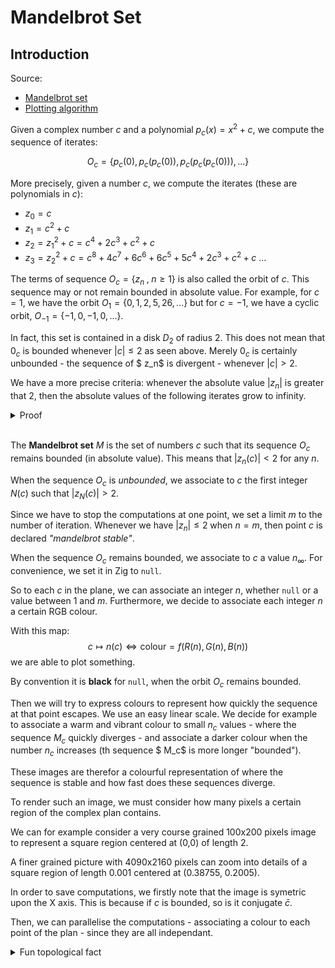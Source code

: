 # Mandelbrot Set

## Introduction

Source:

- [Mandelbrot set](https://en.wikipedia.org/wiki/Mandelbrot_set)
- [Plotting algorithm](https://en.wikipedia.org/wiki/Plotting_algorithms_for_the_Mandelbrot_set)

Given a complex number $c$ and a polynomial $p_c(x)=x^2+c$, we compute the sequence of iterates:

$$O_c = \{ p_c(0), p_c(p_c(0)), p_c(p_c(p_c(0))),...\}$$

More precisely, given a number $c$, we compute the iterates (these are polynomials in $c$):

- $z_0 =c$
- $z_1= c^2+c$
- $z_2= z_1^2+c = c^4 + 2c^3 + c^2 + c$
- $z_3= z_2^2+c = c^8 + 4c^7 + 6c^6 + 6c^5 + 5c^4 + 2c^3 + c^2 + c$
  ...

The terms of sequence $O_c = \{z_n\;,\; n\geq 1\}$ is also called the orbit of $c$.
This sequence may or not remain bounded in absolute value.
For example, for $c=1$, we have the orbit $O_1 = \{ 0, 1, 2, 5, 26,\dots\}$ but for $c=-1$, we have a cyclic orbit, $O_{-1} = \{−1, 0, −1, 0,\dots\}$.

In fact, this set is contained in a disk $D_2$ of radius 2. This does not mean that $0_c$ is bounded whenever $|c|\leq 2$ as seen above. Merely $0_c$ is certainly unbounded - the sequence of $ z_n$ is divergent - whenever $|c|>2$.

We have a more precise criteria: whenever the absolute value $|z_n|$ is greater that 2, then the absolute values of the following iterates grow to infinity.

<details><summary>Proof </summary>

> Firstly consider some $|c|\leq 2$ and suppose that for some $N$, we have $|z_N|= 2+a$ with $a>0$. Then:
> $$|z_{N+1}| = |z_N^2+c|\geq |z_N|^2 -|c| > 2+2a \\= |z_N|+a$$
> so $|z_{N+k}| \geq |z_N| +ka \to \infty$ as $k\to \infty$.

> Lastly, consider $|c|>2$. Then for every $n$, we have $|z_n|>|c|$. So:
> $$|z_{n+1}| \geq |z_n|^2 -|c|\geq |z_n|^2-|z_n| \\ =|z_n|(|z_n|-1)\geq |z_n|(|c|-1)\\>|z_n| $$ so the term grows to infinity and "escapes".

</details>
<br/>

The **Mandelbrot set** $M$ is the set of numbers $c$ such that its sequence $O_c$ remains bounded (in absolute value). This means that $|z_{n}(c)|<2$ for any $n$.

When the sequence $O_c$ is _unbounded_, we associate to $c$ the first integer $N(c)$ such that $| z_{N}(c)|>2$.

Since we have to stop the computations at one point, we set a limit $m$ to the number of iteration. Whenever we have $|z_{n}|\leq 2$ when $n=m$, then point $c$ is declared _"mandelbrot stable"_.

When the sequence $O_c$ remains bounded, we associate to $c$ a value $n_{\infty}$. For convenience, we set it in Zig to `null`.

So to each $c$ in the plane, we can associate an integer $n$, whether `null` or a value between 1 and $m$.
Furthermore, we decide to associate each integer $n$ a certain RGB colour.

With this map:
$$c \mapsto n(c) \Leftrightarrow \mathrm{colour} = f\big(R(n),G(n),B(n)\big)$$
we are able to plot something.

By convention it is **black** for `null`, when the orbit $O_c$ remains bounded.

Then we will try to express colours to represent how quickly the sequence at that point escapes. We use an easy linear scale.
We decide for example to associate a warm and vibrant colour to small $n_c$ values - where the sequence $M_c$ quickly diverges - and associate a darker colour when the number $n_c$ increases (th sequence $ M_c$ is more longer "bounded").

These images are therefor a colourful representation of where the sequence is stable and how fast does these sequences diverge.

To render such an image, we must consider how many pixels a certain region of the complex plan contains.

We can for example consider a very course grained 100x200 pixels image to represent a square region centered at (0,0) of length 2.

A finer grained picture with 4090x2160 pixels can zoom into details of a square region of length 0.001 centered at (0.38755, 0.2005).

In order to save computations, we firstly note that the image is symetric upon the X axis. This is because if $c$ is bounded, so is it conjugate $\bar{c}$.

Then, we can parallelise the computations - associating a colour to each point of the plan - since they are all independant.

>

</details>

<details><summary>Fun topological fact</summary>

The _mandelbrot set_ $M$ is **compact**, as _closed_ and bounded (contained in the disk of radius 2).
It is also surprisingly _connected_.

Fix an integer $n\geq 1$ and consider the set $M_n$ of complex numbers $c$ such that there absolute value at the rank $n$ is less than 2. In other words, $M_n=\{c\in\mathbb{C}, \, |z_n(c)|\leq 2\}$. Then the complex numbers Mandelbrot-stable are precisely the numbers in all these $ M_n$, thus $M = \bigcap_n M_n$.
We conclude by remarking that each $M_n$ is closed as a preimage of the closed set $ [0,2]$ by a continous function, and since $M$ is an intersection of closed sets (not necesserally countable), it is closed.

</details>
